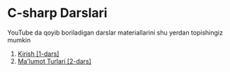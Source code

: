 # C-sharp Darslari

YouTube da qoyib boriladigan darslar materiallarini shu yerdan topishingiz mumkin

1.  [Kirish [1-dars]](https://www.youtube.com/watch?v=b_L4kgagWfw&t=537s)
2.  [Ma'lumot Turlari [2-dars]]()
